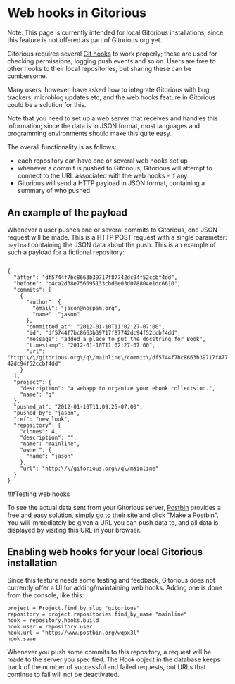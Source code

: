 # Web hooks in Gitorious 

Note: This page is currently intended for local Gitorious installations, since this feature is not offered as part of Gitorious.org yet.

Gitorious requires several [Git hooks](http://www.kernel.org/pub/software/scm/git/docs/githooks.html) to work properly; these are used for checking permissions, logging push events and so on. Users are free to other hooks to their local repositories, but sharing these can be cumbersome. 

Many users, however, have asked how to integrate Gitorious with bug trackers, microblog updates etc, and the web hooks feature in Gitorious could be a solution for this.

Note that you need to set up a web server that receives and handles this information; since the data is in JSON format, most languages and programming environments should make this quite easy.


The overall functionality is as follows:

* each repository can have one or several web hooks set up
* whenever a commit is pushed to Gitorious, Gitorious will attempt to connect to the URL associated with the web hooks - if any 
* Gitorious will send a HTTP payload in JSON format, containing a summary of who pushed

## An example of the payload

Whenever a user pushes one or several commits to Gitorious, one JSON request will be made. This is a HTTP POST request with a single parameter: `payload` containing the JSON data about the push. This is an example of such a payload for a fictional repository:

<code>
{
  "after": "df5744f7bc8663b39717f87742dc94f52ccbf4dd", 
  "before": "b4ca2d38e756695133cbd0e03d078804e1dc6610", 
  "commits": [
    {
      "author": {
        "email": "jason@nospam.org", 
        "name": "jason"
      }, 
      "committed_at": "2012-01-10T11:02:27-07:00", 
      "id": "df5744f7bc8663b39717f87742dc94f52ccbf4dd", 
      "message": "added a place to put the docstring for Book", 
      "timestamp": "2012-01-10T11:02:27-07:00", 
      "url": "http:\/\/gitorious.org\/q\/mainline\/commit\/df5744f7bc8663b39717f87742dc94f52ccbf4dd"
    }
  ], 
  "project": {
    "description": "a webapp to organize your ebook collectsion.", 
    "name": "q"
  }, 
  "pushed_at": "2012-01-10T11:09:25-07:00", 
  "pushed_by": "jason", 
  "ref": "new_look", 
  "repository": {
    "clones": 4, 
    "description": "", 
    "name": "mainline", 
    "owner": {
      "name": "jason"
    }, 
    "url": "http:\/\/gitorious.org\/q\/mainline"
  }
}
</code>
 
##Testing web hooks


To see the actual data sent from your Gitorious server, [Postbin](http://postbin.org/) provides a free and easy solution, simply go to their site and click "Make a Postbin". You will immediately be given a URL you can push data to, and all data is displayed by visiting this URL in your browser. 


## Enabling web hooks for your local Gitorious installation


Since this feature needs some testing and feedback, Gitorious does not currently offer a UI for adding/maintaining web hooks. Adding one is done from the console, like this:

    project = Project.find_by_slug "gitorious"
    repository = project.repositories.find_by_name "mainline"
    hook = repository.hooks.build
    hook.user = repository.user
    hook.url = "http://www.postbin.org/wqpx3l"
    hook.save

Whenever you push some commits to this repository, a request will be made to the server you specified. The Hook object in the database keeps track of the number of successful and failed requests, but URLs that continue to fail will not be deactivated.